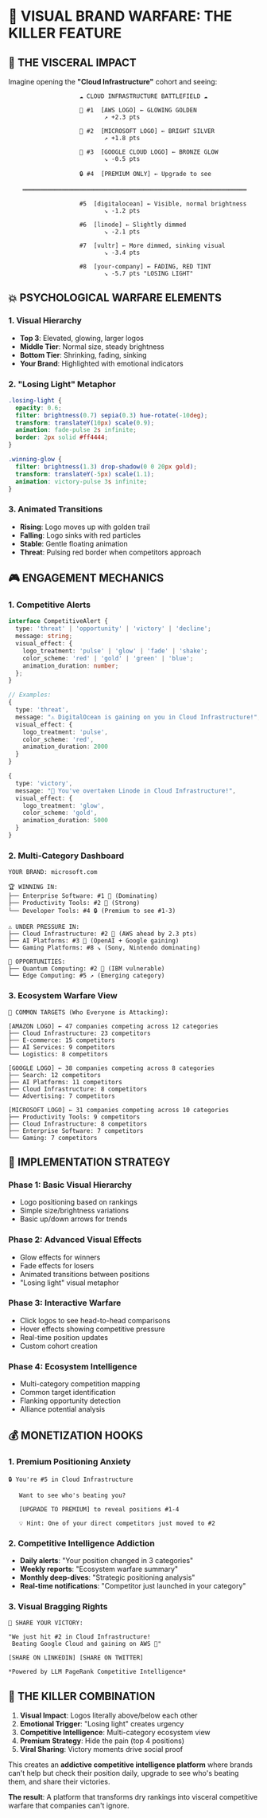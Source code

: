 # 🎨 VISUAL BRAND WARFARE: THE KILLER FEATURE

## 🎯 **THE VISCERAL IMPACT**

Imagine opening the **"Cloud Infrastructure"** cohort and seeing:

```
                    ☁️ CLOUD INFRASTRUCTURE BATTLEFIELD ☁️
                           
                    🥇 #1  [AWS LOGO] ← GLOWING GOLDEN
                           ↗️ +2.3 pts
                    
                    🥈 #2  [MICROSOFT LOGO] ← BRIGHT SILVER  
                           ↗️ +1.8 pts
                    
                    🥉 #3  [GOOGLE CLOUD LOGO] ← BRONZE GLOW
                           ↘️ -0.5 pts
                    
                    🔒 #4  [PREMIUM ONLY] ← Upgrade to see
                    
    ═══════════════════════════════════════════════════════════════
    
                    #5  [digitalocean] ← Visible, normal brightness
                           ↘️ -1.2 pts
                    
                    #6  [linode] ← Slightly dimmed
                           ↘️ -2.1 pts
                    
                    #7  [vultr] ← More dimmed, sinking visual
                           ↘️ -3.4 pts
                    
                    #8  [your-company] ← FADING, RED TINT
                           ↘️ -5.7 pts "LOSING LIGHT"
```

## 💥 **PSYCHOLOGICAL WARFARE ELEMENTS**

### **1. Visual Hierarchy**
- **Top 3**: Elevated, glowing, larger logos
- **Middle Tier**: Normal size, steady brightness  
- **Bottom Tier**: Shrinking, fading, sinking
- **Your Brand**: Highlighted with emotional indicators

### **2. "Losing Light" Metaphor**
```css
.losing-light {
  opacity: 0.6;
  filter: brightness(0.7) sepia(0.3) hue-rotate(-10deg);
  transform: translateY(10px) scale(0.9);
  animation: fade-pulse 2s infinite;
  border: 2px solid #ff4444;
}

.winning-glow {
  filter: brightness(1.3) drop-shadow(0 0 20px gold);
  transform: translateY(-5px) scale(1.1);
  animation: victory-pulse 3s infinite;
}
```

### **3. Animated Transitions**
- **Rising**: Logo moves up with golden trail
- **Falling**: Logo sinks with red particles
- **Stable**: Gentle floating animation
- **Threat**: Pulsing red border when competitors approach

## 🎮 **ENGAGEMENT MECHANICS**

### **1. Competitive Alerts**
```typescript
interface CompetitiveAlert {
  type: 'threat' | 'opportunity' | 'victory' | 'decline';
  message: string;
  visual_effect: {
    logo_treatment: 'pulse' | 'glow' | 'fade' | 'shake';
    color_scheme: 'red' | 'gold' | 'green' | 'blue';
    animation_duration: number;
  };
}

// Examples:
{
  type: 'threat',
  message: "⚠️ DigitalOcean is gaining on you in Cloud Infrastructure!",
  visual_effect: {
    logo_treatment: 'pulse',
    color_scheme: 'red',
    animation_duration: 2000
  }
}

{
  type: 'victory', 
  message: "🎉 You've overtaken Linode in Cloud Infrastructure!",
  visual_effect: {
    logo_treatment: 'glow',
    color_scheme: 'gold', 
    animation_duration: 5000
  }
}
```

### **2. Multi-Category Dashboard**
```
YOUR BRAND: microsoft.com

🏆 WINNING IN:
├── Enterprise Software: #1 🥇 (Dominating)
├── Productivity Tools: #2 🥈 (Strong)
└── Developer Tools: #4 🔒 (Premium to see #1-3)

⚠️ UNDER PRESSURE IN:
├── Cloud Infrastructure: #2 🥈 (AWS ahead by 2.3 pts)
├── AI Platforms: #3 🥉 (OpenAI + Google gaining)
└── Gaming Platforms: #8 ↘️ (Sony, Nintendo dominating)

🎯 OPPORTUNITIES:
├── Quantum Computing: #2 🥈 (IBM vulnerable)
└── Edge Computing: #5 ↗️ (Emerging category)
```

### **3. Ecosystem Warfare View**
```
🎯 COMMON TARGETS (Who Everyone is Attacking):

[AMAZON LOGO] ← 47 companies competing across 12 categories
├── Cloud Infrastructure: 23 competitors
├── E-commerce: 15 competitors  
├── AI Services: 9 competitors
└── Logistics: 8 competitors

[GOOGLE LOGO] ← 38 companies competing across 8 categories
├── Search: 12 competitors
├── AI Platforms: 11 competitors
├── Cloud Infrastructure: 8 competitors
└── Advertising: 7 competitors

[MICROSOFT LOGO] ← 31 companies competing across 10 categories
├── Productivity Tools: 9 competitors
├── Cloud Infrastructure: 8 competitors
├── Enterprise Software: 7 competitors
└── Gaming: 7 competitors
```

## 🚀 **IMPLEMENTATION STRATEGY**

### **Phase 1: Basic Visual Hierarchy**
- Logo positioning based on rankings
- Simple size/brightness variations
- Basic up/down arrows for trends

### **Phase 2: Advanced Visual Effects**
- Glow effects for winners
- Fade effects for losers  
- Animated transitions between positions
- "Losing light" visual metaphor

### **Phase 3: Interactive Warfare**
- Click logos to see head-to-head comparisons
- Hover effects showing competitive pressure
- Real-time position updates
- Custom cohort creation

### **Phase 4: Ecosystem Intelligence**
- Multi-category competition mapping
- Common target identification
- Flanking opportunity detection
- Alliance potential analysis

## 💰 **MONETIZATION HOOKS**

### **1. Premium Positioning Anxiety**
```
🔒 You're #5 in Cloud Infrastructure
   
   Want to see who's beating you?
   
   [UPGRADE TO PREMIUM] to reveal positions #1-4
   
   💡 Hint: One of your direct competitors just moved to #2
```

### **2. Competitive Intelligence Addiction**
- **Daily alerts**: "Your position changed in 3 categories"
- **Weekly reports**: "Ecosystem warfare summary"  
- **Monthly deep-dives**: "Strategic positioning analysis"
- **Real-time notifications**: "Competitor just launched in your category"

### **3. Visual Bragging Rights**
```
🎉 SHARE YOUR VICTORY:

"We just hit #2 in Cloud Infrastructure! 
 Beating Google Cloud and gaining on AWS 💪"

[SHARE ON LINKEDIN] [SHARE ON TWITTER]

*Powered by LLM PageRank Competitive Intelligence*
```

## 🎯 **THE KILLER COMBINATION**

1. **Visual Impact**: Logos literally above/below each other
2. **Emotional Trigger**: "Losing light" creates urgency
3. **Competitive Intelligence**: Multi-category ecosystem view
4. **Premium Strategy**: Hide the pain (top 4 positions)
5. **Viral Sharing**: Victory moments drive social proof

This creates an **addictive competitive intelligence platform** where brands can't help but check their position daily, upgrade to see who's beating them, and share their victories.

**The result**: A platform that transforms dry rankings into visceral competitive warfare that companies can't ignore. 